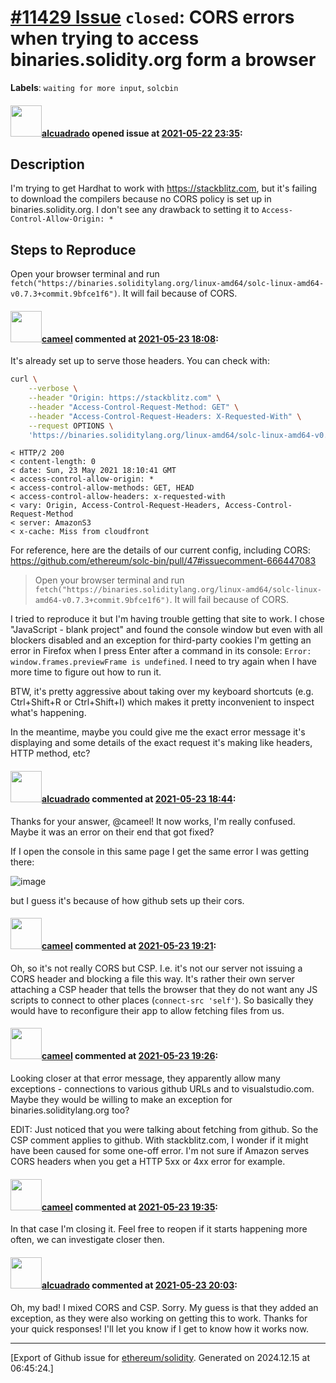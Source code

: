 # [\#11429 Issue](https://github.com/ethereum/solidity/issues/11429) `closed`: CORS errors when trying to access binaries.solidity.org form a browser
**Labels**: `waiting for more input`, `solcbin`


#### <img src="https://avatars.githubusercontent.com/u/176499?u=727c007c0698f1632e98401987d52b129fcf1474&v=4" width="50">[alcuadrado](https://github.com/alcuadrado) opened issue at [2021-05-22 23:35](https://github.com/ethereum/solidity/issues/11429):

## Description

I'm trying to get Hardhat to work with https://stackblitz.com, but it's failing to download the compilers because no CORS policy is set up in binaries.solidity.org. I don't see any drawback to setting it to `Access-Control-Allow-Origin: *`

## Steps to Reproduce

Open your browser terminal and run `fetch("https://binaries.soliditylang.org/linux-amd64/solc-linux-amd64-v0.7.3+commit.9bfce1f6")`. It will fail because of CORS.

#### <img src="https://avatars.githubusercontent.com/u/137030?v=4" width="50">[cameel](https://github.com/cameel) commented at [2021-05-23 18:08](https://github.com/ethereum/solidity/issues/11429#issuecomment-846602478):

It's already set up to serve those headers. You can check with:

```bash
curl \
    --verbose \
    --header "Origin: https://stackblitz.com" \
    --header "Access-Control-Request-Method: GET" \
    --header "Access-Control-Request-Headers: X-Requested-With" \
    --request OPTIONS \
    'https://binaries.soliditylang.org/linux-amd64/solc-linux-amd64-v0.7.3+commit.9bfce1f6'
```

```
< HTTP/2 200
< content-length: 0
< date: Sun, 23 May 2021 18:10:41 GMT
< access-control-allow-origin: *
< access-control-allow-methods: GET, HEAD
< access-control-allow-headers: x-requested-with
< vary: Origin, Access-Control-Request-Headers, Access-Control-Request-Method
< server: AmazonS3
< x-cache: Miss from cloudfront
```

For reference, here are the details of our current config, including CORS: https://github.com/ethereum/solc-bin/pull/47#issuecomment-666447083

> Open your browser terminal and run `fetch("https://binaries.soliditylang.org/linux-amd64/solc-linux-amd64-v0.7.3+commit.9bfce1f6")`. It will fail because of CORS.

I tried to reproduce it but I'm having trouble getting that site to work. I chose "JavaScript - blank project" and found the console window but even with all blockers disabled and an exception for third-party cookies I'm getting an error in Firefox when I press Enter after a command in its console: `Error: window.frames.previewFrame is undefined`. I need to try again when I have more time to figure out how to run it.

BTW, it's pretty aggressive about taking over my keyboard shortcuts (e.g. Ctrl+Shift+R or Ctrl+Shift+I) which makes it pretty inconvenient to inspect what's happening. 

In the meantime, maybe you could give me the exact error message it's displaying and some details of the exact request it's making like headers, HTTP method, etc?

#### <img src="https://avatars.githubusercontent.com/u/176499?u=727c007c0698f1632e98401987d52b129fcf1474&v=4" width="50">[alcuadrado](https://github.com/alcuadrado) commented at [2021-05-23 18:44](https://github.com/ethereum/solidity/issues/11429#issuecomment-846607106):

Thanks for your answer, @cameel! It now works, I'm really confused. Maybe it was an error on their end that got fixed? 

If I open the console in this same page I get the same error I was getting there:

![image](https://user-images.githubusercontent.com/176499/119272709-a8daa500-bbdd-11eb-942d-9170818f321f.png)

but I guess it's because of how github sets up their cors.

#### <img src="https://avatars.githubusercontent.com/u/137030?v=4" width="50">[cameel](https://github.com/cameel) commented at [2021-05-23 19:21](https://github.com/ethereum/solidity/issues/11429#issuecomment-846611791):

Oh, so it's not really CORS but CSP. I.e. it's not our server not issuing a CORS header and blocking a file this way. It's rather their own server attaching a CSP header that tells the browser that they do not want any JS scripts to connect to other places (`connect-src 'self'`). So basically they would have to reconfigure their app to allow fetching files from us.

#### <img src="https://avatars.githubusercontent.com/u/137030?v=4" width="50">[cameel](https://github.com/cameel) commented at [2021-05-23 19:26](https://github.com/ethereum/solidity/issues/11429#issuecomment-846612359):

Looking closer at that error message, they apparently allow many exceptions - connections to various github URLs and to visualstudio.com. Maybe they would be willing to make an exception for binaries.soliditylang.org too?

EDIT: Just noticed that you were talking about fetching from github. So the CSP comment applies to github. With stackblitz.com, I wonder if it might have been caused for some one-off error. I'm not sure if Amazon serves CORS headers when you get a HTTP 5xx or 4xx error for example.

#### <img src="https://avatars.githubusercontent.com/u/137030?v=4" width="50">[cameel](https://github.com/cameel) commented at [2021-05-23 19:35](https://github.com/ethereum/solidity/issues/11429#issuecomment-846613314):

In that case I'm closing it. Feel free to reopen if it starts happening more often, we can investigate closer then.

#### <img src="https://avatars.githubusercontent.com/u/176499?u=727c007c0698f1632e98401987d52b129fcf1474&v=4" width="50">[alcuadrado](https://github.com/alcuadrado) commented at [2021-05-23 20:03](https://github.com/ethereum/solidity/issues/11429#issuecomment-846616949):

Oh, my bad! I mixed CORS and CSP. Sorry. My guess is that they added an exception, as they were also working on getting this to work. Thanks for your quick responses! I'll let you know if I get to know how it works now.


-------------------------------------------------------------------------------



[Export of Github issue for [ethereum/solidity](https://github.com/ethereum/solidity). Generated on 2024.12.15 at 06:45:24.]
